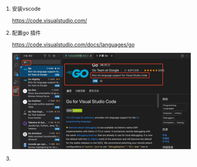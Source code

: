 1. 安装vscode 

    https://code.visualstudio.com/

2. 配置go 插件

   https://code.visualstudio.com/docs/languages/go

   ![image](../assets/3.jpg)

3. 